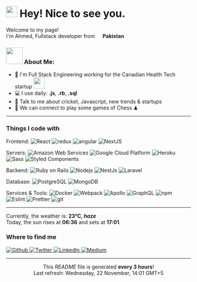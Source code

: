 <h1><img src="https://emojis.slackmojis.com/emojis/images/1531849430/4246/blob-sunglasses.gif?1531849430" width="30"/> Hey! Nice to see you.</h1>


<p>Welcome to my page! </br> I'm Ahmed, Fullstack developer from <img src="https://cdn-icons-png.flaticon.com/512/197/197606.png" width="13"/> <b>Pakistan</b>

### <img src="https://github.com/TheDudeThatCode/TheDudeThatCode/blob/master/Assets/Developer.gif" width="45" /> About Me:
- 🏦 I'm Full Stack Engineering working for the Canadian Health Tech startup
      <img src="https://media.giphy.com/media/WUlplcMpOCEmTGBtBW/giphy.gif" width="30">
- 💻 I use daily: **.js**, **.rb**, **.sql**
- 💬 Talk to me about cricket, Javascript, new trends & startups
- 👯 We can connect to play some games of Chess ♟

<hr>

<h3>Things I code with</h3>
<p style='padding: 0px;'>
  <p> Frontend:
  <img alt="React" src="https://img.shields.io/badge/-React-45b8d8?style=flat-square&logo=react&logoColor=white" />
  <img alt="redux" src="https://img.shields.io/badge/-Redux-764ABC?style=flat-square&logo=redux&logoColor=white" />
  <img alt="angular" src="https://img.shields.io/badge/-Angular-DD0031?style=flat-square&logo=angular&logoColor=white" />
  <img alt="NextJS" src="https://img.shields.io/badge/-NextJS-2088FF?style=flat-square&logo=nextdotjs&logoColor=white" />
</p>

<p style='padding: 0px;'>
  <p> Servers:
  <img alt="Amazon Web Services" src="https://img.shields.io/badge/-Amazon_Web_Services-5849BE?style=flat-square&logo=amazon&logoColor=white" />
  <img alt="Google Cloud Platform" src="https://img.shields.io/badge/-Google_Cloud_Platform-1a73e8?style=flat-square&logo=google-cloud&logoColor=white" />
  <img alt="Heroku" src="https://img.shields.io/badge/-Heroku-430098?style=flat-square&logo=heroku&logoColor=white" />
  <img alt="Sass" src="https://img.shields.io/badge/-Sass-CC6699?style=flat-square&logo=sass&logoColor=white" />
  <img alt="Styled Components" src="https://img.shields.io/badge/-Styled_Components-db7092?style=flat-square&logo=styled-components&logoColor=white" />
</p>

<p style='padding: 0px;'>
  <p> Backend:
  <img alt="Ruby on Rails" src="https://img.shields.io/badge/-Ruby_on_Rails-8DD6F9?style=flat-square&logo=ruby-on-rails&logoColor=white" />
  <img alt="Nodejs" src="https://img.shields.io/badge/-Nodejs-43853d?style=flat-square&logo=Node.js&logoColor=white" />
  <img alt="NestJs" src="https://img.shields.io/badge/-NestJs-ea2845?style=flat-square&logo=nestjs&logoColor=white" />
  <img alt="Laravel" src="https://img.shields.io/badge/-Laravel-B7178C?style=flat-square&logo=laravel&logoColor=white" />
</p>

<p>
  <p> Database:
  <img alt="PostgreSQL" src="https://img.shields.io/badge/-Postgres-EC4A3F?style=flat-square&logo=postgresql&logoColor=white" />
  <img alt="MongoDB" src="https://img.shields.io/badge/-MongoDB-13aa52?style=flat-square&logo=mongodb&logoColor=white" />
</p>

<p>
  <p> Services & Tools:
  <img alt="Docker" src="https://img.shields.io/badge/-Docker-46a2f1?style=flat-square&logo=docker&logoColor=white" />
  <img alt="Webpack" src="https://img.shields.io/badge/-Webpack-8DD6F9?style=flat-square&logo=webpack&logoColor=white" />
  <img alt="Apollo" src="https://img.shields.io/badge/-Apollo%20GraphQL-311C87?style=flat-square&logo=apollo-graphql&logoColor=white" />
  <img alt="GraphQL" src="https://img.shields.io/badge/-GraphQL-E10098?style=flat-square&logo=graphql&logoColor=white" />
  <img alt="npm" src="https://img.shields.io/badge/-NPM-CB3837?style=flat-square&logo=npm&logoColor=white" />
  <img alt="Eslint" src="https://img.shields.io/badge/-EsLint-FB542B?style=flat-square&logo=eslint&logoColor=white" />
  <img alt="Prettier" src="https://img.shields.io/badge/-Prettier-F7B93E?style=flat-square&logo=prettier&logoColor=white" />
  <img alt="git" src="https://img.shields.io/badge/-Git-F05032?style=flat-square&logo=git&logoColor=white" />
</p>

<hr>

<p>Currently, the weather is: <b> 23°C, <i>haze</i></b></br>Today, the sun rises at <b>06:36</b> and sets at <b>17:01</b>.</p>
<h3>Where to find me</h3>
<p>
  <a href="https://github.com/ahmedwasim7" target="_blank">
    <img alt="Github" src="https://img.shields.io/badge/GitHub-%2312100E.svg?&style=for-the-badge&logo=Github&logoColor=white" />
  </a>
  <a href="https://twitter.com/ahmedwasim7" target="_blank">
    <img alt="Twitter" src="https://img.shields.io/badge/twitter-%231DA1F2.svg?&style=for-the-badge&logo=twitter&logoColor=white" />
  </a>
  <a href="https://www.linkedin.com/in/ahmed-wasim-8498b644/" target="_blank">
    <img alt="LinkedIn" src="https://img.shields.io/badge/linkedin-%230077B5.svg?&style=for-the-badge&logo=linkedin&logoColor=white" />
  </a>
  <a href="https://medium.com/@ahmedwasim777" target="_blank">
    <img alt="Medium" src="https://img.shields.io/badge/medium-%2312100E.svg?&style=for-the-badge&logo=medium&logoColor=white" />
  </a>
</p>

------------
<p align="center">This <i>README</i> file is generated <b>every 3 hours</b>!</br>Last refresh: Wednesday, 22 November, 14:01 GMT+5<br /></p>
